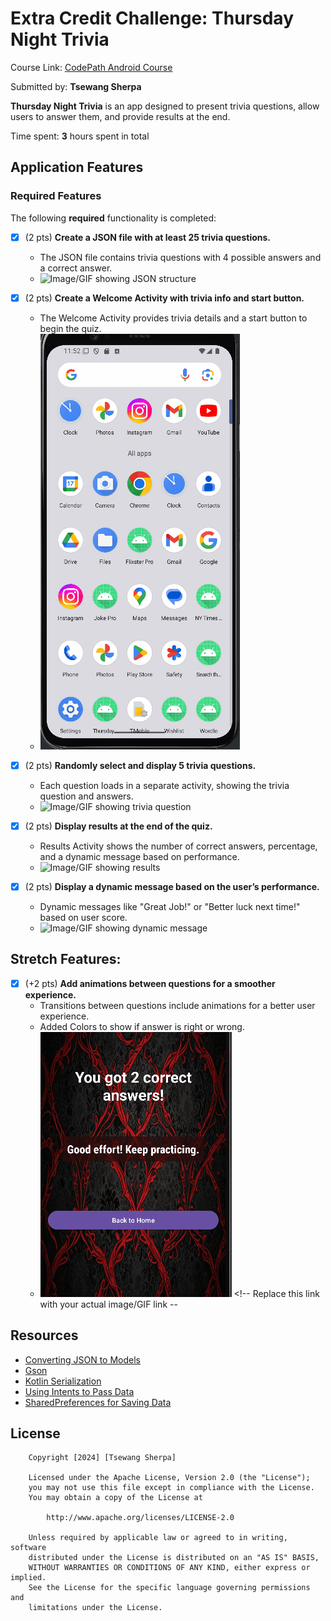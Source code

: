 # Extra Credit Challenge: Thursday Night Trivia

Course Link: [CodePath Android Course](https://courses.codepath.org/courses/and102/unit/4#!labs)

Submitted by: **Tsewang Sherpa** <!-- Replace 'Your Name Here' with your actual name -->

**Thursday Night Trivia** is an app designed to present trivia questions, allow users to answer them, and provide results at the end.

Time spent: **3** hours spent in total <!-- Replace 'X' with the number of hours you spent on this project -->

## Application Features

### Required Features

The following **required** functionality is completed:

- [X] (2 pts) **Create a JSON file with at least 25 trivia questions.**
    - The JSON file contains trivia questions with 4 possible answers and a correct answer.
    - ![Image/GIF showing JSON structure](./Answers.gif) <!-- Replace this link with your actual image/GIF link -->

- [X] (2 pts) **Create a Welcome Activity with trivia info and start button.**
    - The Welcome Activity provides trivia details and a start button to begin the quiz.
    - ![Image/GIF showing Welcome Activity](./HomePage.gif) <!-- Replace this link with your actual image/GIF link -->

- [X] (2 pts) **Randomly select and display 5 trivia questions.**
    - Each question loads in a separate activity, showing the trivia question and answers.
    - ![Image/GIF showing trivia question](./RandomOnes.gif) <!-- Replace this link with your actual image/GIF link -->

- [X] (2 pts) **Display results at the end of the quiz.**
    - Results Activity shows the number of correct answers, percentage, and a dynamic message based on performance.
    - ![Image/GIF showing results](./DynamicResults.gif) <!-- Replace this link with your actual image/GIF link -->

- [X] (2 pts) **Display a dynamic message based on the user’s performance.**
    - Dynamic messages like "Great Job!" or "Better luck next time!" based on user score.
    - ![Image/GIF showing dynamic message](./DynamicResults.gif) <!-- Replace this link with your actual image/GIF link -->


## Stretch Features:

- [X] (+2 pts) **Add animations between questions for a smoother experience.**
  - Transitions between questions include animations for a better user experience. 
  - Added Colors to show if answer is right or wrong.
  - ![Image/GIF showing animations](./AnimationGreen.gif) <!-- Replace this link with your actual image/GIF link --

## Resources

- [Converting JSON to Models](https://guides.codepath.org/android/converting-json-to-models)
- [Gson](https://guides.codepath.org/android/Leveraging-the-Gson-Library#parsing-the-response)
- [Kotlin Serialization](https://github.com/Kotlin/kotlinx.serialization/blob/master/docs/serialization-guide.md)
- [Using Intents to Pass Data](https://guides.codepath.org/android/Using-Intents-to-Create-Flows)
- [SharedPreferences for Saving Data](https://developer.android.com/training/data-storage/shared-preferences)

## License

```plaintext
    Copyright [2024] [Tsewang Sherpa]

    Licensed under the Apache License, Version 2.0 (the "License");
    you may not use this file except in compliance with the License.
    You may obtain a copy of the License at

        http://www.apache.org/licenses/LICENSE-2.0

    Unless required by applicable law or agreed to in writing, software
    distributed under the License is distributed on an "AS IS" BASIS,
    WITHOUT WARRANTIES OR CONDITIONS OF ANY KIND, either express or implied.
    See the License for the specific language governing permissions and
    limitations under the License.